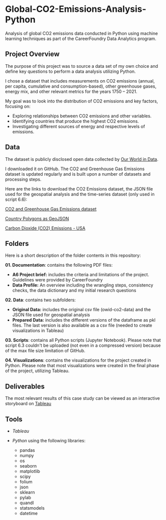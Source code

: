 # Global-CO2-Emissions-Analysis-Python
Analysis of global CO2 emissions data conducted in Python using machine learning techniques as part of the CareerFoundry Data Analytics program.

## Project Overview
The purpose of this project was to source a data set of my own choice and define key questions to perform a data analysis utilizing Python. 

I chose a dataset that includes measurements on CO2 emissions (annual, per capita, cumulative and consumption-based), other greenhouse gases, energy mix, and other relevant metrics for the years 1750 – 2021.

My goal was to look into the distribution of CO2 emissions and key factors, focusing on:
-  Exploring relationships between CO2 emissions and other variables.
-  Identifying countries that produce the highest CO2 emissions.
- Investigating different sources of energy and respective levels of emissions.

## Data
The dataset is publicly disclosed open data collected by [Our World in Data](https://ourworldindata.org/co2-and-greenhouse-gas-emissions).

I downloaded it on GitHub. The CO2 and Greenhouse Gas Emissions dataset is updated regularly and is built upon a number of datasets and processing steps.

Here are the links to download the CO2 Emissions dataset, the JSON file used for the geospatial analysis and the time-series dataset (only used in script 6.6):

[CO2 and Greenhouse Gas Emissions dataset](https://github.com/owid/co2-data)

[Country Polygons as GeoJSON](https://datahub.io/core/geo-countries#data)

[Carbon Dioxide (CO2) Emissions - USA](https://data.nasdaq.com/data/BP/C02_EMMISSIONS_USA-carbon-dioxide-co2-emmissions-usa)

## Folders
Here is a short description of the folder contents in this repository:

**01. Documentation**: contains the following PDF files: 
- **A6 Project brief:** includes the criteria and limitations of the project. Guidelines were provided by CareerFoundry
- **Data Profile:** An overview including the wrangling steps, consistency checks, the data dictionary and my initial research questions

**02. Data**: contains two subfolders:
- **Original Data:** includes the original csv file (owid-co2-data) and the JSON file used for geospatial analysis
- **Prepared Data:** includes the different versions of the dataframe as pkl files.
  The last version is also available as a csv file (needed to create visualizations in Tableau)

**03. Scripts**: contains all Python scripts (Jupyter Notebook). Please note that script 6.3 couldn't be uploaded (not even in a compressed version) because of the max file size limitation of GitHub.

**04. Visualizations**: contains the visualizations for the project created in Python. Please note that most visualizations were created in the final phase of the project, utilizing Tableau.

## Deliverables
The most relevant results of this case study can be viewed as an interactive storyboard on [Tableau](https://public.tableau.com/app/profile/katja.gonzales/viz/AnalysisofGlobalCO2Emissions/DataStory)

## Tools
- *Tableau*

- *Python* using the following libraries:
  * pandas
  * numpy
  * os
  * seaborn
  * matplotlib
  * scipy
  * folium
  * json
  * sklearn
  * pylab
  * quandl
  * statsmodels
  * datetime
